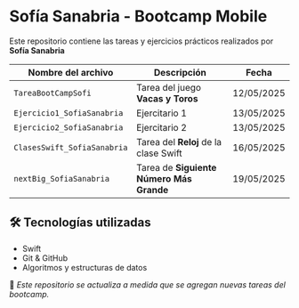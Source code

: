 # Sofía Sanabria - Bootcamp Mobile

Este repositorio contiene las tareas y ejercicios prácticos realizados por **Sofía Sanabria**

| Nombre del archivo              | Descripción                                                | Fecha       |
|--------------------------------|------------------------------------------------------------|-------------|
| `TareaBootCampSofi`            | Tarea del juego **Vacas y Toros**                          | 12/05/2025  |
| `Ejercicio1_SofiaSanabria`     | Ejercitario 1                                              | 13/05/2025  |
| `Ejercicio2_SofiaSanabria`     | Ejercitario 2                                              | 13/05/2025  |
| `ClasesSwift_SofiaSanabria`    | Tarea del **Reloj** de la clase Swift                      | 16/05/2025  |
| `nextBig_SofiaSanabria`        | Tarea de **Siguiente Número Más Grande**                   | 19/05/2025  |

## 🛠️ Tecnologías utilizadas

- Swift
- Git & GitHub
- Algoritmos y estructuras de datos

📌 *Este repositorio se actualiza a medida que se agregan nuevas tareas del bootcamp.*

